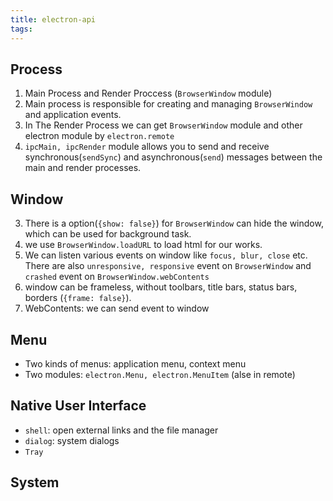 ```yaml
---
title: electron-api
tags:
---
```


## Process
1. Main Process and Render Proccess (`BrowserWindow` module)
2. Main process is responsible for creating and managing `BrowserWindow` and application events.
2. In The Render Process we can get `BrowserWindow` module and other electron module by `electron.remote`
3. `ipcMain, ipcRender` module allows you to send and receive synchronous(`sendSync`) and asynchronous(`send`) messages between the main and render processes.

## Window
3. There is a option(`{show: false}`) for `BrowserWindow` can hide the window, which can be used for background task.
4. we use `BrowserWindow.loadURL` to load html for our works. 
4. We can listen various events on window like `focus, blur, close` etc. There are also `unresponsive, responsive` event on `BrowserWindow` and `crashed` event on `BrowserWindow.webContents`
5. window can be frameless, without toolbars, title bars, status bars, borders (`{frame: false}`).
6. WebContents: we can send event to window

## Menu
- Two kinds of menus: application menu, context menu
- Two modules: `electron.Menu, electron.MenuItem` (alse in remote)

## Native User Interface
- `shell`: open external links and the file manager
- `dialog`: system dialogs
- `Tray`

## System
